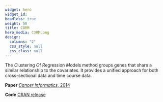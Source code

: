 ```yaml
---
widget: hero
widget_id:
headless: true
weight: 50
title: CORM
hero_media: CORM.png
design:
  columns: "2"
  css_style: null
  css_class: null
---
```

The *C*lustering *O*f *R*egression *M*odels method groups genes that share a similar relationship to the covariates. It provides a unified approach for both cross-sectional data and time course data.

**Paper** [*Cancer Informatics*, 2014](https://doi.org/10.4137/cin.s13967)

**Code** [CRAN release](https://cran.r-project.org/web/packages/CORM/)
